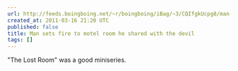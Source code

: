 ```yaml
---
url: http://feeds.boingboing.net/~r/boingboing/iBag/~3/CQIfgkUcpg8/man-sets-fire-to-mot.html
created_at: 2011-03-16 21:20 UTC
published: false
title: Man sets fire to motel room he shared with the devil
tags: []
---
```


"The Lost Room" was a good miniseries.

